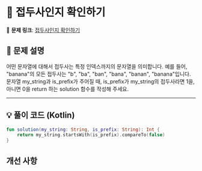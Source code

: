 # 📝 접두사인지 확인하기

🔗 **문제 링크**: [접두사인지 확인하기](https://school.programmers.co.kr/learn/courses/30/lessons/181906)

## 📌 문제 설명  
어떤 문자열에 대해서 접두사는 특정 인덱스까지의 문자열을 의미합니다. 예를 들어, "banana"의 모든 접두사는 "b", "ba", "ban", "bana", "banan", "banana"입니다.
문자열 my_string과 is_prefix가 주어질 때, is_prefix가 my_string의 접두사라면 1을, 아니면 0을 return 하는 solution 함수를 작성해 주세요.

---

## 💡 풀이 코드 (Kotlin)
```kotlin
fun solution(my_string: String, is_prefix: String): Int {
    return my_string.startsWith(is_prefix).compareTo(false)
}
```

## 개선 사항
